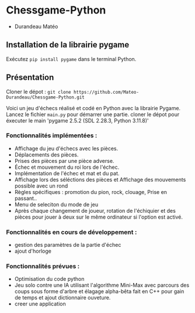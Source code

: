 # Chessgame-Python
- Durandeau Matéo

## Installation de la librairie pygame

Exécutez `pip install pygame` dans le terminal Python.


## Présentation

Cloner le dépot : 
`git clone https://github.com/Mateo-Durandeau/Chessgame-Python.git`

Voici un jeu d'échecs réalisé et codé en Python avec la librairie Pygame. Lancez le fichier `main.py` pour démarrer une partie.
cloner le dépot pour éxecuter le main
'pygame 2.5.2 (SDL 2.28.3, Python 3.11.8)'

### Fonctionnalités implémentées : 
- Affichage du jeu d'échecs avec les pièces.
- Déplacements des pièces.
- Prises des pièces par une pièce adverse.
- Échec et mouvement du roi lors de l'échec.
- Implémentation de l'échec et mat et du pat.
- Affichage lors des séléctions des pièces et Affichage des mouvements possible avec un rond
- Règles spécifiques : promotion du pion, rock, clouage, Prise en passant..
- Menu de seleciton du mode de jeu
- Après chaque changement de joueur, rotation de l'échiquier et des pièces pour jouer à deux sur le même ordinateur si l'option est activé.

### Fonctionnalités en cours de développement : 
- gestion des paramètres de la partie d'échec
- ajout d'horloge

### Fonctionnalités prévues : 
- Optimisation du code python
- Jeu solo contre une IA utilisant l'algorithme Mini-Max avec parcours des coups sous forme d'arbre et élagage alpha-bêta fait en C++ pour gain de temps et ajout dictionnaire ouveture.
- creer une application 
  
